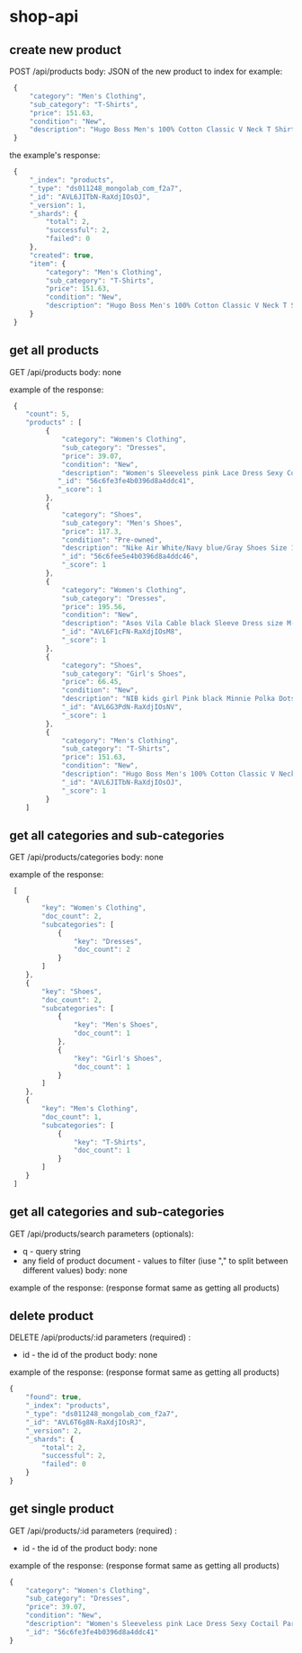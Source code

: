 # shop-api

## create new product
POST /api/products
body: JSON of the new product to index
for example:
```javascript
 {
     "category": "Men's Clothing",
     "sub_category": "T-Shirts",
     "price": 151.63,
     "condition": "New",
     "description": "Hugo Boss Men's 100% Cotton Classic V Neck T Shirt 3 Per Pack SIZES S,M,L,XL,XXL"
 }
```
the example's response:
```javascript
 {
     "_index": "products",   
     "_type": "ds011248_mongolab_com_f2a7",
     "_id": "AVL6JITbN-RaXdjIOsOJ",
     "_version": 1,
     "_shards": {
         "total": 2,
         "successful": 2,
         "failed": 0
     },
     "created": true,
     "item": {
         "category": "Men's Clothing",
         "sub_category": "T-Shirts",
         "price": 151.63,
         "condition": "New",
         "description": "Hugo Boss Men's 100% Cotton Classic V Neck T Shirt 3 Per Pack SIZES S,M,L,XL,XXL"
     }
 }
```

## get all products
GET /api/products
body: none

example of the response:
```javascript
 {
    "count": 5,
    "products" : [
         {
             "category": "Women's Clothing",
             "sub_category": "Dresses",
             "price": 39.07,
             "condition": "New",
             "description": "Women's Sleeveless pink Lace Dress Sexy Coctail Party Classic Size - M",
            "_id": "56c6fe3fe4b0396d8a4ddc41",
            "_score": 1
         },
         {
             "category": "Shoes",
             "sub_category": "Men's Shoes",
             "price": 117.3,
             "condition": "Pre-owned",
             "description": "Nike Air White/Navy blue/Gray Shoes Size 12 386114-141",
             "_id": "56c6fee5e4b0396d8a4ddc46",
             "_score": 1
         },
         {
             "category": "Women's Clothing",
             "sub_category": "Dresses",
             "price": 195.56,
             "condition": "New",
             "description": "Asos Vila Cable black Sleeve Dress size M- exclusive!!",
             "_id": "AVL6F1cFN-RaXdjIOsM8",
             "_score": 1
         },
         {
             "category": "Shoes",
             "sub_category": "Girl's Shoes",
             "price": 66.45,
             "condition": "New",
             "description": "NIB kids girl Pink black Minnie Polka Dots Bow Party dress elegant velcro shoes",
             "_id": "AVL6G3PdN-RaXdjIOsNV",
             "_score": 1
         },
         {
             "category": "Men's Clothing",
             "sub_category": "T-Shirts",
             "price": 151.63,
             "condition": "New",
             "description": "Hugo Boss Men's 100% Cotton Classic V Neck T Shirt 3 Per Pack SIZES S,M,L,XL,XXL",
             "_id": "AVL6JITbN-RaXdjIOsOJ",
             "_score": 1
         }
    ]
```

## get all categories and sub-categories
GET /api/products/categories
body: none

example of the response:
```javascript
 [
 	{
 		"key": "Women's Clothing",
 		"doc_count": 2,
 		"subcategories": [
 			{
 				"key": "Dresses",
 				"doc_count": 2
 			}
 		]
 	}, 
 	{
 		"key": "Shoes",
 		"doc_count": 2,
 		"subcategories": [
 			{
 				"key": "Men's Shoes",
 				"doc_count": 1
 			},
 			{
 				"key": "Girl's Shoes",
 				"doc_count": 1
 			}
 		]
 	}, 
 	{
 		"key": "Men's Clothing",
 		"doc_count": 1,
 		"subcategories": [
 			{
 				"key": "T-Shirts",
 				"doc_count": 1
 			}
 		]
 	}
 ]
```

## get all categories and sub-categories
GET /api/products/search
parameters (optionals):
* q - query string
* any field of product document - values to filter (iuse "," to split between different values)
body: none

example of the response: (response format same as getting all products)

## delete product
DELETE /api/products/:id
parameters (required) :
* id - the id of the product
body: none

example of the response: (response format same as getting all products)
```javascript
{
    "found": true,
    "_index": "products",
    "_type": "ds011248_mongolab_com_f2a7",
    "_id": "AVL6T6g8N-RaXdjIOsRJ",
    "_version": 2,
    "_shards": {
        "total": 2,
        "successful": 2,
        "failed": 0
    }
}
```

## get single product
GET /api/products/:id
parameters (required) :
* id - the id of the product
body: none

example of the response: (response format same as getting all products)
```javascript
{
    "category": "Women's Clothing",
    "sub_category": "Dresses",
    "price": 39.07,
    "condition": "New",
    "description": "Women's Sleeveless pink Lace Dress Sexy Coctail Party Classic Size - M",
    "_id": "56c6fe3fe4b0396d8a4ddc41"
}
```